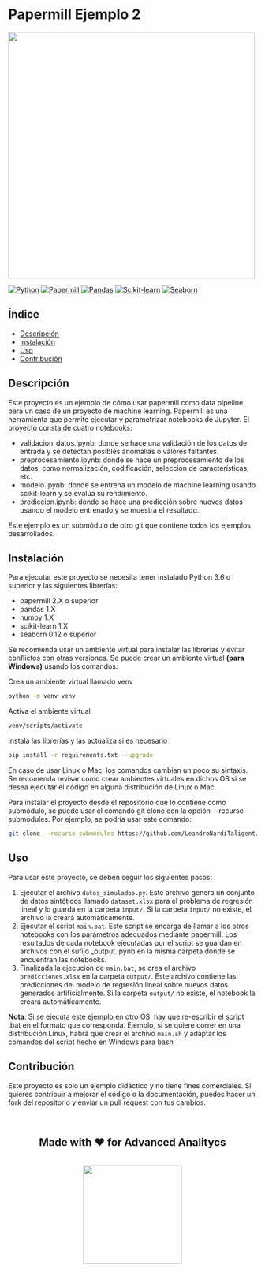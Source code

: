 # Papermill Ejemplo 2

<img src="https://th.bing.com/th/id/R.6920b7a1d49c34ccb3ed8e8c66fa89d5?rik=IsdEqlRjKLbOVQ&pid=ImgRaw&r=0" width="500">

[![Python](https://img.shields.io/badge/python-3.11.2-blue)](https://www.python.org/)
[![Papermill](https://img.shields.io/badge/papermill-2.4.0-green)](https://papermill.readthedocs.io/en/latest/)
[![Pandas](https://img.shields.io/badge/pandas-1.5.3-yellow)](https://pandas.pydata.org/)
[![Scikit-learn](https://img.shields.io/badge/scikit--learn-1.2.2-orange)](https://scikit-learn.org/)
[![Seaborn](https://img.shields.io/badge/seaborn-0.12-red)](https://seaborn.pydata.org/)

## Índice

- [Descripción](#descripción)
- [Instalación](#instalación)
- [Uso](#uso)
- [Contribución](#contribución)

## Descripción

Este proyecto es un ejemplo de cómo usar papermill como data pipeline para un caso de un proyecto de machine learning. Papermill es una herramienta que permite ejecutar y parametrizar notebooks de Jupyter. El proyecto consta de cuatro notebooks:

- validacion_datos.ipynb: donde se hace una validación de los datos de entrada y se detectan posibles anomalías o valores faltantes.
- preprocesamiento.ipynb: donde se hace un preprocesamiento de los datos, como normalización, codificación, selección de características, etc.
- modelo.ipynb: donde se entrena un modelo de machine learning usando scikit-learn y se evalúa su rendimiento.
- prediccion.ipynb: donde se hace una predicción sobre nuevos datos usando el modelo entrenado y se muestra el resultado.

Este ejemplo es un submódulo de otro git que contiene todos los ejemplos desarrollados.

## Instalación

Para ejecutar este proyecto se necesita tener instalado Python 3.6 o superior y las siguientes librerías:

- papermill 2.X o superior
- pandas 1.X
- numpy 1.X
- scikit-learn 1.X
- seaborn 0.12 o superior

Se recomienda usar un ambiente virtual para instalar las librerías y evitar conflictos con otras versiones. Se puede crear un ambiente virtual **(para Windows)** usando los comandos:

Crea un ambiente virtual llamado venv
```bash
python -m venv venv
```
Activa el ambiente virtual
```bash
venv/scripts/activate
```
Instala las librerías y las actualiza si es necesario
```bash
pip install -r requirements.txt --upgrade
```

En caso de usar Linux o Mac, los comandos cambian un poco su sintaxis. Se recomenda revisar como crear ambientes virtuales en dichos OS si se desea ejecutar el código en alguna distribución de Linux o Mac.

Para instalar el proyecto desde el repositorio que lo contiene como submódulo, se puede usar el comando git clone con la opción --recurse-submodules. Por ejemplo, se podría usar este comando:

```bash
git clone --recurse-submodules https://github.com/LeandroNardiTaligent/Papermill-Ejemplos
```

## Uso

Para usar este proyecto, se deben seguir los siguientes pasos:

1. Ejecutar el archivo `datos_simulados.py`. Este archivo genera un conjunto de datos sintéticos llamado `dataset.xlsx` para el problema de regresión lineal y lo guarda en la carpeta `input/`. Si la carpeta `input/` no existe, el archivo la creará automáticamente.
2. Ejecutar el script `main.bat`. Este script se encarga de llamar a los otros notebooks con los parámetros adecuados mediante papermill. Los resultados de cada notebook ejecutadas por el script se guardan en archivos con el sufijo _output.ipynb en la misma carpeta donde se encuentran las notebooks.
3. Finalizada la ejecución de `main.bat`, se crea el archivo `predicciones.xlsx` en la carpeta `output/`. Este archivo contiene las predicciones del modelo de regresión lineal sobre nuevos datos generados artificialmente. Si la carpeta `output/` no existe, el notebook la creará automáticamente.

**Nota**: Si se ejecuta este ejemplo en otro OS, hay que re-escribir el script .bat en el formato que corresponda. Ejemplo, si se quiere correr en una distribución Linux, habrá que crear el archivo `main.sh` y adaptar los comandos del script hecho en Windows para bash

## Contribución

Este proyecto es solo un ejemplo didáctico y no tiene fines comerciales. Si quieres contribuir a mejorar el código o la documentación, puedes hacer un fork del repositorio y enviar un pull request con tus cambios.

<br>

## <center> Made with &#x2764; for Advanced Analitycs</center>

<br>

<center><a href="https://www.taligent.com.ar/es/"><img src="https://www.taligent.com.ar/wp-content/uploads/2022/09/logo-e1664303535353-300x66.png" width='200'></a></center>

